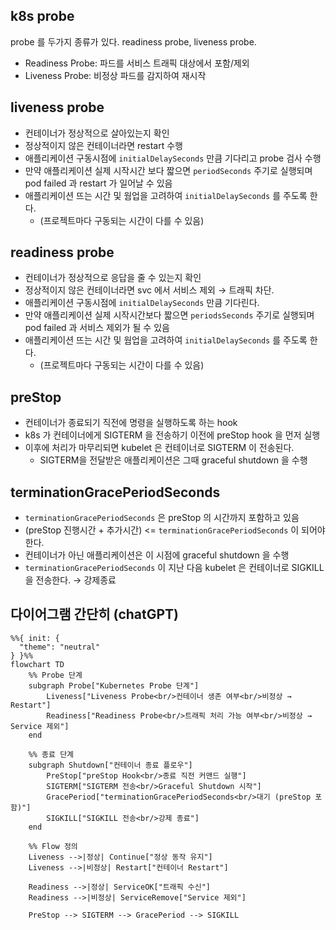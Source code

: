 ## k8s probe
probe 를 두가지 종류가 있다. readiness probe, liveness probe.
- Readiness Probe: 파드를 서비스 트래픽 대상에서 포함/제외
- Liveness Probe: 비정상 파드를 감지하여 재시작

   
## liveness probe 
* 컨테이너가 정상적으로 살아있는지 확인
* 정상적이지 않은 컨테이너라면 restart 수행
* 애플리케이션 구동시점에 `initialDelaySeconds` 만큼 기다리고 probe 검사 수행
* 만약 애플리케이션 실제 시작시간 보다 짧으면 `periodSeconds` 주기로 실행되며 pod failed 과 restart 가 일어날 수 있음
* 애플리케이션 뜨는 시간 및 웜업을 고려하여 `initialDelaySeconds` 를 주도록 한다.
  * (프로젝트마다 구동되는 시간이 다를 수 있음)

   
## readiness probe
* 컨테이너가 정상적으로 응답을 줄 수 있는지 확인
* 정상적이지 않은 컨테이너라면 svc 에서 서비스 제외 → 트래픽 차단.
* 애플리케이션 구동시점에 `initialDelaySeconds` 만큼 기다린다.
* 만약 애플리케이션 실제 시작시간보다 짧으면 `periodsSeconds` 주기로 실행되며 pod failed 과 서비스 제외가 될 수 있음
* 애플리케이션 뜨는 시간 및 웜업을 고려하여 `initialDelaySeconds` 를 주도록 한다.
  * (프로젝트마다 구동되는 시간이 다를 수 있음)

   
## preStop
* 컨테이너가 종료되기 직전에 명령을 실행하도록 하는 hook
* k8s 가 컨테이너에게 SIGTERM 을 전송하기 이전에 preStop hook 을 먼저 실행
* 이후에 처리가 마무리되면 kubelet 은 컨테이너로 SIGTERM 이 전송된다. 
  * SIGTERM을 전달받은 애플리케이션은 그때 graceful shutdown 을 수행

   
## terminationGracePeriodSeconds
* `terminationGracePeriodSeconds` 은 preStop 의 시간까지 포함하고 있음
* (preStop 진행시간 + 추가시간) <= `terminationGracePeriodSeconds` 이 되어야 한다.
* 컨테이너가 아닌 애플리케이션은 이 시점에 graceful shutdown 을 수행
* `terminationGracePeriodSeconds` 이 지난 다음 kubelet 은 컨테이너로 SIGKILL 을 전송한다. → 강제종료

   
## 다이어그램 간단히 (chatGPT)
```mermaid
%%{ init: { 
  "theme": "neutral"
} }%%
flowchart TD
    %% Probe 단계
    subgraph Probe["Kubernetes Probe 단계"]
        Liveness["Liveness Probe<br/>컨테이너 생존 여부<br/>비정상 → Restart"]
        Readiness["Readiness Probe<br/>트래픽 처리 가능 여부<br/>비정상 → Service 제외"]
    end

    %% 종료 단계
    subgraph Shutdown["컨테이너 종료 플로우"]
        PreStop["preStop Hook<br/>종료 직전 커맨드 실행"]
        SIGTERM["SIGTERM 전송<br/>Graceful Shutdown 시작"]
        GracePeriod["terminationGracePeriodSeconds<br/>대기 (preStop 포함)"]
        SIGKILL["SIGKILL 전송<br/>강제 종료"]
    end

    %% Flow 정의
    Liveness -->|정상| Continue["정상 동작 유지"]
    Liveness -->|비정상| Restart["컨테이너 Restart"]

    Readiness -->|정상| ServiceOK["트래픽 수신"]
    Readiness -->|비정상| ServiceRemove["Service 제외"]

    PreStop --> SIGTERM --> GracePeriod --> SIGKILL
```